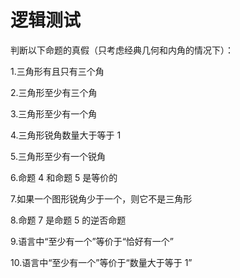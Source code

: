 # 逻辑测试

判断以下命题的真假（只考虑经典几何和内角的情况下）：

1.三角形有且只有三个角

2.三角形至少有三个角

3.三角形至少有一个角

4.三角形锐角数量大于等于 1

5.三角形至少有一个锐角

6.命题 4 和命题 5 是等价的

7.如果一个图形锐角少于一个，则它不是三角形

8.命题 7 是命题 5 的逆否命题

9.语言中“至少有一个”等价于“恰好有一个”

10.语言中“至少有一个”等价于“数量大于等于 1”
